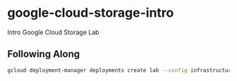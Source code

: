 # google-cloud-storage-intro

Intro Google Cloud Storage Lab

## Following Along

```sh
gcloud deployment-manager deployments create lab --config infrastructure/deployment.yaml
```